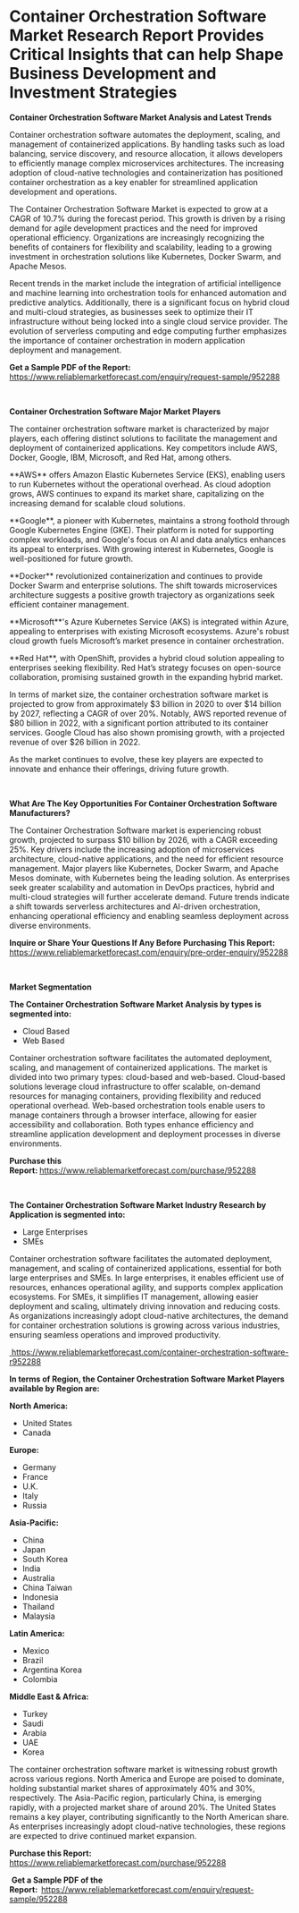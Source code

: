 <p><h1>Container Orchestration Software Market Research Report Provides Critical Insights that can help Shape Business Development and Investment Strategies</h1></p><p><strong>Container Orchestration Software Market Analysis and Latest Trends</strong></p>
<p><p>Container orchestration software automates the deployment, scaling, and management of containerized applications. By handling tasks such as load balancing, service discovery, and resource allocation, it allows developers to efficiently manage complex microservices architectures. The increasing adoption of cloud-native technologies and containerization has positioned container orchestration as a key enabler for streamlined application development and operations.</p><p>The Container Orchestration Software Market is expected to grow at a CAGR of 10.7% during the forecast period. This growth is driven by a rising demand for agile development practices and the need for improved operational efficiency. Organizations are increasingly recognizing the benefits of containers for flexibility and scalability, leading to a growing investment in orchestration solutions like Kubernetes, Docker Swarm, and Apache Mesos.</p><p>Recent trends in the market include the integration of artificial intelligence and machine learning into orchestration tools for enhanced automation and predictive analytics. Additionally, there is a significant focus on hybrid cloud and multi-cloud strategies, as businesses seek to optimize their IT infrastructure without being locked into a single cloud service provider. The evolution of serverless computing and edge computing further emphasizes the importance of container orchestration in modern application deployment and management.</p></p>
<p><strong>Get a Sample PDF of the Report:&nbsp;</strong> <a href="https://www.reliablemarketforecast.com/enquiry/request-sample/952288?utm_campaign=2445&utm_medium=2&utm_source=Github&utm_content=ia&utm_term=17042025&utm_id=container-orchestration-software">https://www.reliablemarketforecast.com/enquiry/request-sample/952288</a></p>
<p>&nbsp;</p>
<p><strong>Container Orchestration Software Major Market Players</strong></p>
<p><p>The container orchestration software market is characterized by major players, each offering distinct solutions to facilitate the management and deployment of containerized applications. Key competitors include AWS, Docker, Google, IBM, Microsoft, and Red Hat, among others.</p><p>**AWS** offers Amazon Elastic Kubernetes Service (EKS), enabling users to run Kubernetes without the operational overhead. As cloud adoption grows, AWS continues to expand its market share, capitalizing on the increasing demand for scalable cloud solutions.</p><p>**Google**, a pioneer with Kubernetes, maintains a strong foothold through Google Kubernetes Engine (GKE). Their platform is noted for supporting complex workloads, and Google's focus on AI and data analytics enhances its appeal to enterprises. With growing interest in Kubernetes, Google is well-positioned for future growth.</p><p>**Docker** revolutionized containerization and continues to provide Docker Swarm and enterprise solutions. The shift towards microservices architecture suggests a positive growth trajectory as organizations seek efficient container management.</p><p>**Microsoft**'s Azure Kubernetes Service (AKS) is integrated within Azure, appealing to enterprises with existing Microsoft ecosystems. Azure's robust cloud growth fuels Microsoft’s market presence in container orchestration.</p><p>**Red Hat**, with OpenShift, provides a hybrid cloud solution appealing to enterprises seeking flexibility. Red Hat’s strategy focuses on open-source collaboration, promising sustained growth in the expanding hybrid market.</p><p>In terms of market size, the container orchestration software market is projected to grow from approximately $3 billion in 2020 to over $14 billion by 2027, reflecting a CAGR of over 20%. Notably, AWS reported revenue of $80 billion in 2022, with a significant portion attributed to its container services. Google Cloud has also shown promising growth, with a projected revenue of over $26 billion in 2022.</p><p>As the market continues to evolve, these key players are expected to innovate and enhance their offerings, driving future growth.</p></p>
<p>&nbsp;</p>
<p><strong>What Are The Key Opportunities For Container Orchestration Software Manufacturers?</strong></p>
<p><p>The Container Orchestration Software market is experiencing robust growth, projected to surpass $10 billion by 2026, with a CAGR exceeding 25%. Key drivers include the increasing adoption of microservices architecture, cloud-native applications, and the need for efficient resource management. Major players like Kubernetes, Docker Swarm, and Apache Mesos dominate, with Kubernetes being the leading solution. As enterprises seek greater scalability and automation in DevOps practices, hybrid and multi-cloud strategies will further accelerate demand. Future trends indicate a shift towards serverless architectures and AI-driven orchestration, enhancing operational efficiency and enabling seamless deployment across diverse environments.</p></p>
<p><strong>Inquire or Share Your Questions If Any Before Purchasing This Report:</strong> <a href="https://www.reliablemarketforecast.com/enquiry/pre-order-enquiry/952288?utm_campaign=2445&utm_medium=2&utm_source=Github&utm_content=ia&utm_term=17042025&utm_id=container-orchestration-software">https://www.reliablemarketforecast.com/enquiry/pre-order-enquiry/952288</a></p>
<p>&nbsp;</p>
<p><strong>Market Segmentation</strong></p>
<p><strong>The Container Orchestration Software Market Analysis by types is segmented into:</strong></p>
<p><ul><li>Cloud Based</li><li>Web Based</li></ul></p>
<p><p>Container orchestration software facilitates the automated deployment, scaling, and management of containerized applications. The market is divided into two primary types: cloud-based and web-based. Cloud-based solutions leverage cloud infrastructure to offer scalable, on-demand resources for managing containers, providing flexibility and reduced operational overhead. Web-based orchestration tools enable users to manage containers through a browser interface, allowing for easier accessibility and collaboration. Both types enhance efficiency and streamline application development and deployment processes in diverse environments.</p></p>
<p><strong>Purchase this Report:&nbsp;</strong><a href="https://www.reliablemarketforecast.com/purchase/952288?utm_campaign=2445&utm_medium=2&utm_source=Github&utm_content=ia&utm_term=17042025&utm_id=container-orchestration-software">https://www.reliablemarketforecast.com/purchase/952288</a></p>
<p>&nbsp;</p>
<p><strong>The Container Orchestration Software Market Industry Research by Application is segmented into:</strong></p>
<p><ul><li>Large Enterprises</li><li>SMEs</li></ul></p>
<p><p>Container orchestration software facilitates the automated deployment, management, and scaling of containerized applications, essential for both large enterprises and SMEs. In large enterprises, it enables efficient use of resources, enhances operational agility, and supports complex application ecosystems. For SMEs, it simplifies IT management, allowing easier deployment and scaling, ultimately driving innovation and reducing costs. As organizations increasingly adopt cloud-native architectures, the demand for container orchestration solutions is growing across various industries, ensuring seamless operations and improved productivity.</p></p>
<p><a href="https://www.reliablemarketforecast.com/container-orchestration-software-r952288?utm_campaign=2445&utm_medium=2&utm_source=Github&utm_content=ia&utm_term=17042025&utm_id=container-orchestration-software">&nbsp;https://www.reliablemarketforecast.com/container-orchestration-software-r952288</a></p>
<p><strong>In terms of Region, the Container Orchestration Software Market Players available by Region are:</strong></p>
<p>
    <p> <strong> North America: </strong>
        <ul>
            <li>United States</li>
            <li>Canada</li>
        </ul>
        </p> 
    <p> <strong> Europe: </strong>
        <ul>
            <li>Germany</li>
            <li>France</li>
            <li>U.K.</li>
            <li>Italy</li>
            <li>Russia</li>
        </ul>
        </p> 
    <p> <strong> Asia-Pacific: </strong>
        <ul>
            <li>China</li>
            <li>Japan</li>
            <li>South Korea</li>
            <li>India</li>
            <li>Australia</li>
            <li>China Taiwan</li>
            <li>Indonesia</li>
            <li>Thailand</li>
            <li>Malaysia</li>
        </ul>
        </p> 
    <p> <strong> Latin America: </strong>
        <ul>
            <li>Mexico</li>
            <li>Brazil</li>
            <li>Argentina Korea</li>
            <li>Colombia</li>
        </ul>
        </p> 
    <p> <strong> Middle East & Africa: </strong>
        <ul>
            <li>Turkey</li>
            <li>Saudi</li>
            <li>Arabia</li>
            <li>UAE</li>
            <li>Korea</li>
        </ul>
    </p>
    </p>
<p><p>The container orchestration software market is witnessing robust growth across various regions. North America and Europe are poised to dominate, holding substantial market shares of approximately 40% and 30%, respectively. The Asia-Pacific region, particularly China, is emerging rapidly, with a projected market share of around 20%. The United States remains a key player, contributing significantly to the North American share. As enterprises increasingly adopt cloud-native technologies, these regions are expected to drive continued market expansion.</p></p>
<p><strong>Purchase this Report: </strong><a href="https://www.reliablemarketforecast.com/purchase/952288?utm_campaign=2445&utm_medium=2&utm_source=Github&utm_content=ia&utm_term=17042025&utm_id=container-orchestration-software">https://www.reliablemarketforecast.com/purchase/952288</a></p>
<p>&nbsp;<strong>Get a Sample PDF of the Report:&nbsp;&nbsp;</strong><a href="https://www.reliablemarketforecast.com/enquiry/request-sample/952288?utm_campaign=2445&utm_medium=2&utm_source=Github&utm_content=ia&utm_term=17042025&utm_id=container-orchestration-software">https://www.reliablemarketforecast.com/enquiry/request-sample/952288</a></p>
<p><strong></strong></p>
<p><p></p><p></p><p></p></p>